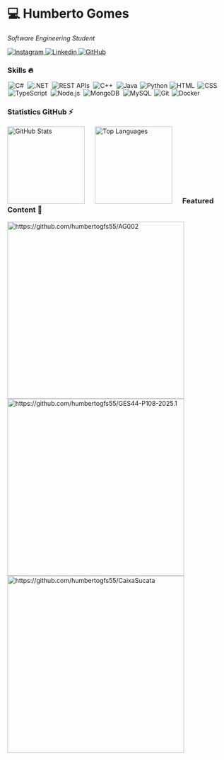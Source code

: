 <h1>💻 Humberto Gomes</h1>

*Software Engineering Student*
</br>

<p>
  <a href="https://www.instagram.com/humbertogfs55/">
      <img alt="Instagram" title="Follow me on Instagram" src="https://img.shields.io/badge/Instagram-%23E4405F.svg?style=for-the-badge&logo=Instagram&logoColor=white""/>
  </a> 
  <a href="https://www.linkedin.com/in/humberto-gomes-982923356/">
      <img alt="Linkedin" title="Connect with me on Linkedin" src="https://img.shields.io/badge/linkedin-%230077B5.svg?style=for-the-badge&logo=linkedin&logoColor=white""/>
  </a>
  <a href="https://github.com/humbertogfs55">
    <img alt="GitHub" title="Explore my repositories here" src="https://img.shields.io/badge/GitHub-Profile-blue?style=for-the-badge&logo=github"/>
  </a>
</p>

<h3>Skills 🔥</h3>

<p align="left">
    <img alt="C#" title="C#" style="padding: 0 2px;" src="https://skillicons.dev/icons?i=cs" />
    <img alt=".NET" title=".NET" style="padding: 0 2px;" src="https://skillicons.dev/icons?i=dotnet" />
    <img alt="REST APIs" title="REST APIs" style="padding: 0 2px;" src="https://skillicons.dev/icons?i=rest" />
    <img alt="C++" title="C++" style="padding: 0 2px;" src="https://skillicons.dev/icons?i=cpp" />
    <img alt="Java" title="Java" style="padding: 0 2px;" src="https://skillicons.dev/icons?i=java" />
    <img alt="Python" title="Python" src="https://skillicons.dev/icons?i=python" />
    <img alt="HTML" title="HTML" style="padding: 0 1px;" src="https://skillicons.dev/icons?i=html" />
    <img alt="CSS" title="CSS" style="padding: 0 2px;" src="https://skillicons.dev/icons?i=css" />
    <img alt="TypeScript" title="TypeScript" style="padding: 0 2px;" src="https://skillicons.dev/icons?i=typescript" />
    <img alt="Node.js" title="Node.js" style="padding: 0 2px;" src="https://skillicons.dev/icons?i=nodejs" />
    <img alt="MongoDB" title="MongoDB" style="padding: 0 2px;" src="https://skillicons.dev/icons?i=mongo" />
    <img alt="MySQL" title="MySQL" style="padding: 0 2px;" src="https://skillicons.dev/icons?i=mysql" />
    <img alt="Git" title="Git" src="https://skillicons.dev/icons?i=git" />
    <img alt="Docker" title="Docker" style="padding: 0 2px;" src="https://skillicons.dev/icons?i=docker" />
</p>


<h3>Statistics GitHub ⚡</h3>

<p>
  <img align="left" alt="GitHub Stats" height="175" style="padding-right: 20px;" src="https://github-readme-stats.vercel.app/api?username=humberogfs55&show_icons=true&theme=ocean_dark" alt="GitHub Statistics" />
  <img align="left" alt="Top Languages" height="175" style="padding-right: 20px;" src="https://github-readme-stats.vercel.app/api/top-langs/?username=humberogfs55&hide_progress=true&theme=ocean_dark" alt="Top Languages" />
</p>

</br></br></br></br></br></br></br></br>

<h3>Featured Content 🌟</h3>

<p>
  <a href="https://github.com/humbertogfs55/AG002">
    <img align="left" src="https://github-readme-stats.vercel.app/api/pin/?username=https://github.com/humbertogfs55/AG002&cache_seconds=86400&theme=ocean_dark" alt="https://github.com/humbertogfs55/AG002" 
      style="width: 400px;"/>
  </a>
  <a href="https://github.com/humbertogfs55/GES44-P108-2025.1">
    <img src="https://github-readme-stats.vercel.app/api/pin/?username=https://github.com/humbertogfs55/GES44-P108-2025.1&cache_seconds=86400&theme=ocean_dark" alt="https://github.com/humbertogfs55/GES44-P108-2025.1" 
      style="width: 400px;"/>
  </a>
  <a href="https://github.com/humbertogfs55/CaixaSucata">
    <img align="left" src="https://github-readme-stats.vercel.app/api/pin/?username=https://github.com/humbertogfs55/CaixaSucata&cache_seconds=86400&theme=ocean_dark" alt="https://github.com/humbertogfs55/CaixaSucata" 
      style="width: 400px;"/>
  </a>
</p>
